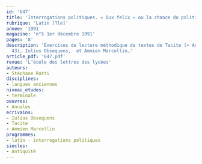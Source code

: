 ```yaml
---
id: '647'
title: 'Interrogations politiques. « Dux felix » ou la chance du politique'
rubrique: 'Latin [Tle]'
annee: '1991'
magazine: 'n°5 1er décembre 1991'
pages: '8'
description: 'Exercices de lecture méthodique de textes de Tacite (« Annales », 12,
  43), Iulius Obsequens,  et Ammien Marcellin…'
article_pdf: '647.pdf'
revue: 'L’école des lettres des lycées'
auteurs:
- Stéphane Ratti
disciplines:
- langues anciennes
niveau_etudes:
- terminale
oeuvres:
- Annales
ecrivains:
- Iulius Obsequens
- Tacite
- Ammien Marcellin
programmes:
- latin - interrogations politiques
siecles:
- Antiquité
---
```

